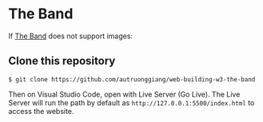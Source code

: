 # The Band

If [The Band](https://autruonggiang.github.io/web-building-w3-the-band/) does not support images:

## Clone this repository
`$ git clone https://github.com/autruonggiang/web-building-w3-the-band`

Then on Visual Studio Code, open with Live Server (Go Live). The Live Server will run the path by default as `http://127.0.0.1:5500/index.html` to access the website.
